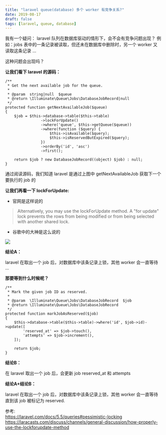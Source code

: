 ```yaml
---
title: "laravel queue(database) 多个 worker 有竞争关系?"
date: 2019-08-17
draft: false
tags: [laravel, queue, database]
---
```

我有一个疑问：
laravel 队列在数据库驱动的情形下，会不会有竞争问题出现？
例如：jobs 表中的一条记录被读取，但还未在数据库中删除时，另一个 worker 又读取这条记录 ...

这种问题会出现吗？

**让我们看下 laravel 的源码：**

```
/**
 * Get the next available job for the queue.
 *
 * @param  string|null  $queue
 * @return \Illuminate\Queue\Jobs\DatabaseJobRecord|null
 */
protected function getNextAvailableJob($queue)
{
    $job = $this->database->table($this->table)
                ->lockForUpdate()
                ->where('queue', $this->getQueue($queue))
                ->where(function ($query) {
                    $this->isAvailable($query);
                    $this->isReservedButExpired($query);
                })
                ->orderBy('id', 'asc')
                ->first();

    return $job ? new DatabaseJobRecord((object) $job) : null;
}
```

通过阅读源码，我们知道 laravel 是通过上图中 getNextAvailableJob 获取下一个要执行的 job 的

**让我们再看一下  lockForUpdate:**

* 官网是这样说的

>Alternatively, you may use the lockForUpdate method. A "for update" lock prevents the rows from being modified or from being selected with another shared lock.


* 谷歌中的大神是这么说的

![](/uploads/laravel_queue(database)_多个_worker_有竞争关系？/lockForUpdate引用.png)

**结论A：**

laravel 在取出一个 job 后，对数据库中该条记录上锁，其他 worker 会一直等待 ...

**那要等到什么时候呢？**

```
/**
 * Mark the given job ID as reserved.
 *
 * @param  \Illuminate\Queue\Jobs\DatabaseJobRecord  $job
 * @return \Illuminate\Queue\Jobs\DatabaseJobRecord
 */
protected function markJobAsReserved($job)
{
    $this->database->table($this->table)->where('id', $job->id)->update([
        'reserved_at' => $job->touch(),
        'attempts' => $job->increment(),
    ]);

    return $job;
}
```

**结论B：**

在 laravel 取出一个 job 后，会更新 job reserved_at 和 attempts

**结论A+结论B：**

laravel 在取出一个 job 后，对数据库中该条记录上锁，其他 worker 会一直等待直到该 job 被标记为 reserved.

参考:  
https://laravel.com/docs/5.5/queries#pessimistic-locking  
https://laracasts.com/discuss/channels/general-discussion/how-properly-use-the-lockforupdate-method

